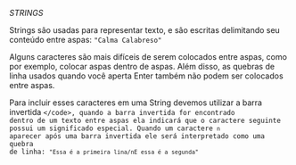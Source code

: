 <em>STRINGS</em>

Strings são usadas para representar texto, e são escritas delimitando seu conteúdo entre aspas:
<code>"Calma Calabreso"</code>

Alguns caracteres são mais difíceis de serem colocados entre aspas, como por exemplo, colocar aspas dentro de aspas. Além disso, as quebras de linha usados quando você aperta Enter também não podem ser colocados entre aspas.

 Para incluir esses caracteres em uma String devemos utilizar a barra invertida <code>\</code>, quando a barra invertida for encontrado dentro de um texto entre aspas ela indicará que o caractere seguinte possui um significado especial. Quando um caractere <code>n</code> aparecer após uma barra invertida ele será interpretado como uma quebra de linha:
 <code>"Essa é a primeira lina/nE essa é a segunda" </code>